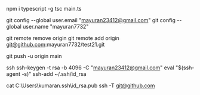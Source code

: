 npm i typescript -g
tsc main.ts


git config --global user.email "mayuran23412@gmail.com"
git config --global user.name "mayuran7732"

git remote remove origin
git remote add origin git@github.com:mayuran7732/test21.git

git push -u origin main


ssh
ssh-keygen -t rsa -b 4096 -C "mayuran23412@gmail.com"
eval "$(ssh-agent -s)"
ssh-add ~/.ssh/id_rsa


cat C:\Users\kumaran\.ssh\id_rsa.pub
ssh -T git@github.com

